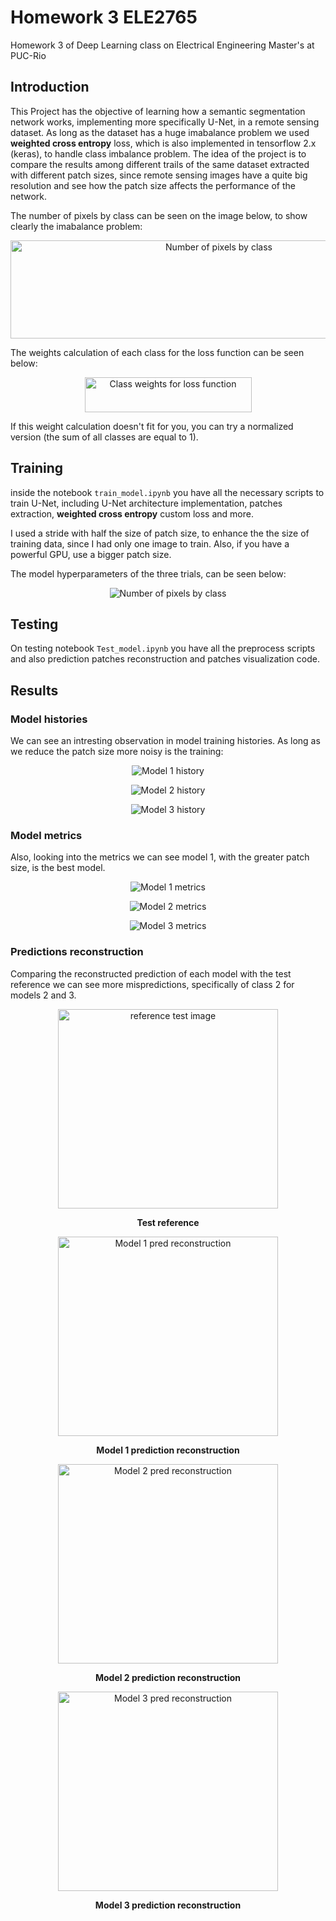 # Homework 3 ELE2765
Homework 3 of Deep Learning class on Electrical Engineering Master's at PUC-Rio

## Introduction

This Project has the objective of learning how a semantic segmentation network works, implementing more specifically U-Net, in a remote sensing dataset. As long as the dataset has a huge imabalance problem we used **weighted cross entropy** loss, which is also implemented in tensorflow 2.x (keras), to handle class imbalance problem. The idea of the project is to compare the results among different trails of the same dataset extracted with different patch sizes, since remote sensing images have a quite big resolution and see how the patch size affects the performance of the network.

The number of pixels by class can be seen on the image below, to show clearly the imabalance problem:

<p align="center">
  <img width="651" height="157" src="classes.png" alt="Number of pixels by class"/>
</p>

The weights calculation of each class for the loss function can be seen below:

<p align="center">
  <img width="267" height="56" src="class_weights.png" alt="Class weights for loss function"/>
</p>

If this weight calculation doesn't fit for you, you can try a normalized version (the sum of all classes are equal to 1).

## Training
inside the notebook `train_model.ipynb` you have all the necessary scripts to train U-Net, including U-Net architecture implementation, patches extraction, **weighted cross entropy** custom loss and more.

I used a stride with half the size of patch size, to enhance the the size of training data, since I had only one image to train. Also, if you have a powerful GPU, use a bigger patch size.

The model hyperparameters of the three trials, can be seen below:
<p align="center">
  <img src="models_parameters.png" alt="Number of pixels by class"/>
</p>

## Testing
On testing notebook `Test_model.ipynb` you have all the preprocess scripts and also prediction patches reconstruction and patches visualization code.

## Results

### Model histories
We can see an intresting observation in model training histories. As long as we reduce the patch size more noisy is the training:

<p align="center">
  <img src="LateX_images/history_model1.png" alt="Model 1 history"/>
</p>

<p align="center">
  <img src="LateX_images/history_model2.png" alt="Model 2 history"/>
</p>

<p align="center">
  <img src="LateX_images/history_model3.png" alt="Model 3 history"/>
</p>

### Model metrics
Also, looking into the metrics we can see model 1, with the greater patch size, is the best model.

<p align="center">
  <img src="LateX_images/metrics_model1.png" alt="Model 1 metrics"/>
</p>

<p align="center">
  <img src="LateX_images/metrics_model2.png" alt="Model 2 metrics"/>
</p>

<p align="center">
  <img src="LateX_images/metrics_model3.png" alt="Model 3 metrics"/>
</p>

### Predictions reconstruction
Comparing the reconstructed prediction of each model with the test reference we can see more mispredictions, specifically of class 2 for models 2 and 3.

<p align="center">
  <img width="352" height="319" src="LateX_images/Reference_Test.jpeg" alt="reference test image"/>
</p>

<p align = "center">
<strong>
Test reference
</strong>
</p>

<p align="center">
  <img width="352" height="319" src="LateX_images/img_reconstructed_rgb_model1.jpeg" alt="Model 1 pred reconstruction"/>
</p>

<p align = "center">
<strong>
Model 1 prediction reconstruction
</strong>
</p>

<p align="center">
  <img width="352" height="319" src="LateX_images/img_reconstructed_rgb_model2.jpeg" alt="Model 2 pred reconstruction"/>
</p>

<p align = "center">
<strong>
Model 2 prediction reconstruction
</strong>
</p>

<p align="center">
  <img width="352" height="319" src="LateX_images/img_reconstructed_rgb_model3.jpeg" alt="Model 3 pred reconstruction"/>
</p>

<p align = "center">
<strong>
Model 3 prediction reconstruction
</strong>
</p>
